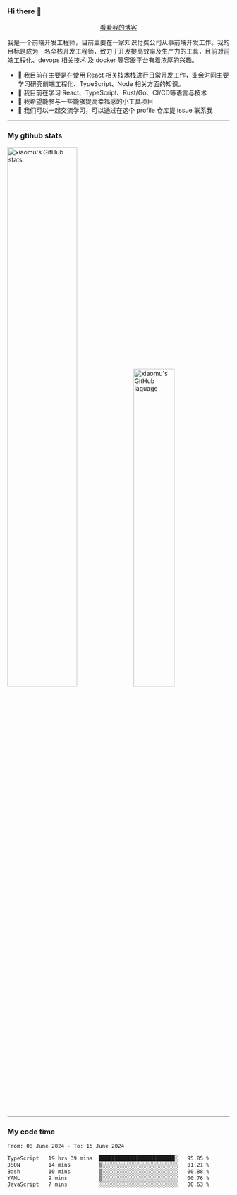 ### Hi there 👋

<p align="center">
  <a href="https://blog.realjacket.fun">看看我的博客</a>
</p>

我是一个前端开发工程师，目前主要在一家知识付费公司从事前端开发工作。我的目标是成为一名全栈开发工程师，致力于开发提高效率及生产力的工具，目前对前端工程化、devops 相关技术 及 docker 等容器平台有着浓厚的兴趣。

- 🔭 我目前在主要是在使用 React 相关技术栈进行日常开发工作，业余时间主要学习研究前端工程化、TypeScript、Node 相关方面的知识。
- 🌱 我目前在学习 React、TypeScript、Rust/Go、CI/CD等语言与技术
- 👯 我希望能参与一些能够提高幸福感的小工具项目
- 💬 我们可以一起交流学习，可以通过在这个 profile 仓库提 issue 联系我

***

### My gtihub stats

<a><img src="https://github-readme-stats-git-masterrstaa-rickstaa.vercel.app/api?username=real-jacket&&show_icons=true" title="xiaomu's GitHub stats" alt="xiaomu's GitHub stats" style="width:56%;"/></a>
<a><img src="https://github-readme-stats-git-masterrstaa-rickstaa.vercel.app/api/top-langs/?username=real-jacket&layout=compact" title="xiaomu's GitHub laguage" alt="xiaomu's GitHub laguage" style="width:43%;"/><a/>

***

### My code time

<!--START_SECTION:waka-->

```txt
From: 08 June 2024 - To: 15 June 2024

TypeScript   19 hrs 39 mins  ████████████████████████░   95.85 %
JSON         14 mins         ▒░░░░░░░░░░░░░░░░░░░░░░░░   01.21 %
Bash         10 mins         ▒░░░░░░░░░░░░░░░░░░░░░░░░   00.88 %
YAML         9 mins          ▒░░░░░░░░░░░░░░░░░░░░░░░░   00.76 %
JavaScript   7 mins          ░░░░░░░░░░░░░░░░░░░░░░░░░   00.63 %
```

<!--END_SECTION:waka-->
